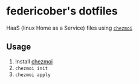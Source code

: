 # federicober's dotfiles

HaaS (linux Home as a Service) files using [`chezmoi`](https://www.chezmoi.io/)

## Usage

1. Install [chezmoi](https://www.chezmoi.io/install/)
2. `chezmoi init`
3. `chezmoi apply`
